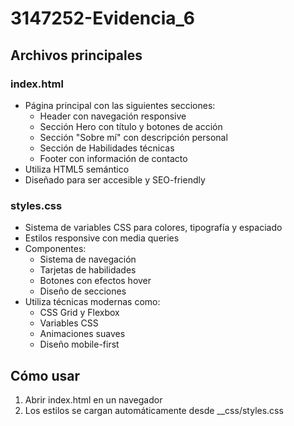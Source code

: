 # 3147252-Evidencia_6

## Archivos principales

### index.html
- Página principal con las siguientes secciones:
  - Header con navegación responsive
  - Sección Hero con título y botones de acción
  - Sección "Sobre mí" con descripción personal
  - Sección de Habilidades técnicas
  - Footer con información de contacto
- Utiliza HTML5 semántico
- Diseñado para ser accesible y SEO-friendly

### styles.css
- Sistema de variables CSS para colores, tipografía y espaciado
- Estilos responsive con media queries
- Componentes:
  - Sistema de navegación
  - Tarjetas de habilidades
  - Botones con efectos hover
  - Diseño de secciones
- Utiliza técnicas modernas como:
  - CSS Grid y Flexbox
  - Variables CSS
  - Animaciones suaves
  - Diseño mobile-first

## Cómo usar
1. Abrir index.html en un navegador
2. Los estilos se cargan automáticamente desde __css/styles.css
